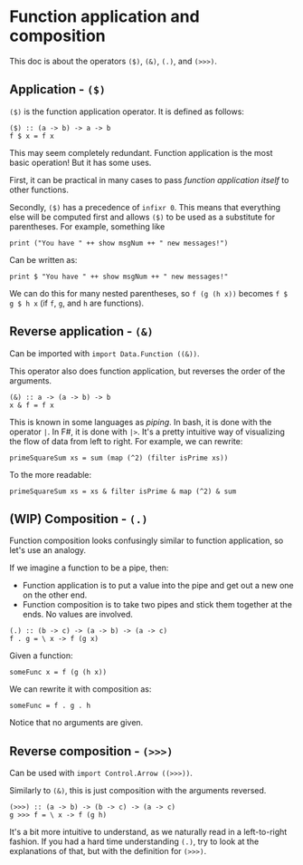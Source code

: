 # Function application and composition

This doc is about the operators `($)`, `(&)`, `(.)`, and `(>>>)`.

Application - `($)`
-----
`($)` is the function application operator. It is defined as follows:
```
($) :: (a -> b) -> a -> b
f $ x = f x
```
This may seem completely redundant. Function application is the most basic
operation! But it has some uses.

First, it can be practical in many cases to pass *function application itself*
to other functions.

Secondly, `($)` has a precedence of `infixr 0`. This means that everything else
will be computed first and allows `($)` to be used as a substitute for
parentheses. For example, something like
```
print ("You have " ++ show msgNum ++ " new messages!")
```
Can be written as:
```
print $ "You have " ++ show msgNum ++ " new messages!"
```
We can do this for many nested parentheses, so `f (g (h x))` becomes `f $ g $ h
x` (if `f`, `g`, and `h` are functions).

Reverse application - `(&)`
------------
Can be imported with `import Data.Function ((&))`.

This operator also does function application, but reverses the order of the
arguments.
```
(&) :: a -> (a -> b) -> b
x & f = f x
```
This is known in some languages as *piping*. In bash, it is done with the
operator `|`. In F#, it is done with `|>`. It's a pretty intuitive way of
visualizing the flow of data from left to right. For example, we can rewrite:
```
primeSquareSum xs = sum (map (^2) (filter isPrime xs))
```
To the more readable:
```
primeSquareSum xs = xs & filter isPrime & map (^2) & sum
```

(WIP) Composition - `(.)`
-------------------
Function composition looks confusingly similar to function application, so let's
use an analogy.

If we imagine a function to be a pipe, then:
* Function application is to put a value into the pipe and get out a new one on
  the other end.
* Function composition is to take two pipes and stick them together at the ends.
  No values are involved.

```
(.) :: (b -> c) -> (a -> b) -> (a -> c)
f . g = \ x -> f (g x)
```
Given a function:
```
someFunc x = f (g (h x))
```
We can rewrite it with composition as:
```
someFunc = f . g . h
```
Notice that no arguments are given.

Reverse composition - `(>>>)`
-----------------------------
Can be used with `import Control.Arrow ((>>>))`.

Similarly to `(&)`, this is just composition with the arguments reversed.
```
(>>>) :: (a -> b) -> (b -> c) -> (a -> c)
g >>> f = \ x -> f (g h)
```
It's a bit more intuitive to understand, as we naturally read in a left-to-right
fashion. If you had a hard time understanding `(.)`, try to look at the
explanations of that, but with the definition for `(>>>)`.
